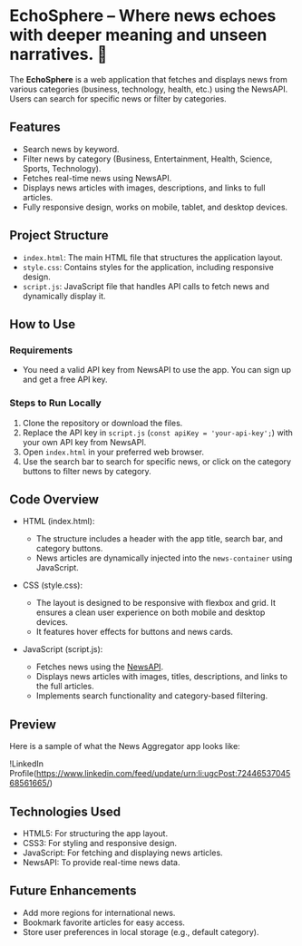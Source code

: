 # EchoSphere – Where news echoes with deeper meaning and unseen narratives. 📰

The **EchoSphere** is a web application that fetches and displays news from various categories (business, technology, health, etc.) using the NewsAPI. Users can search for specific news or filter by categories.

## Features
- Search news by keyword.
- Filter news by category (Business, Entertainment, Health, Science, Sports, Technology).
- Fetches real-time news using NewsAPI.
- Displays news articles with images, descriptions, and links to full articles.
- Fully responsive design, works on mobile, tablet, and desktop devices.

## Project Structure
- `index.html`: The main HTML file that structures the application layout.
- `style.css`: Contains styles for the application, including responsive design.
- `script.js`: JavaScript file that handles API calls to fetch news and dynamically display it.

## How to Use

### Requirements
- You need a valid API key from NewsAPI to use the app. You can sign up and get a free API key.

### Steps to Run Locally
1. Clone the repository or download the files.
2. Replace the API key in `script.js` (`const apiKey = 'your-api-key';`) with your own API key from NewsAPI.
3. Open `index.html` in your preferred web browser.
4. Use the search bar to search for specific news, or click on the category buttons to filter news by category.

## Code Overview

- HTML (index.html):
  - The structure includes a header with the app title, search bar, and category buttons.
  - News articles are dynamically injected into the `news-container` using JavaScript.

- CSS (style.css):
  - The layout is designed to be responsive with flexbox and grid. It ensures a clean user experience on both mobile and desktop devices.
  - It features hover effects for buttons and news cards.

- JavaScript (script.js):
  - Fetches news using the [NewsAPI](https://newsapi.org/).
  - Displays news articles with images, titles, descriptions, and links to the full articles.
  - Implements search functionality and category-based filtering.

## Preview
Here is a sample of what the News Aggregator app looks like:

!LinkedIn Profile(https://www.linkedin.com/feed/update/urn:li:ugcPost:7244653704568561665/) 

## Technologies Used
- HTML5: For structuring the app layout.
- CSS3: For styling and responsive design.
- JavaScript: For fetching and displaying news articles.
- NewsAPI: To provide real-time news data.

## Future Enhancements
- Add more regions for international news.
- Bookmark favorite articles for easy access.
- Store user preferences in local storage (e.g., default category).